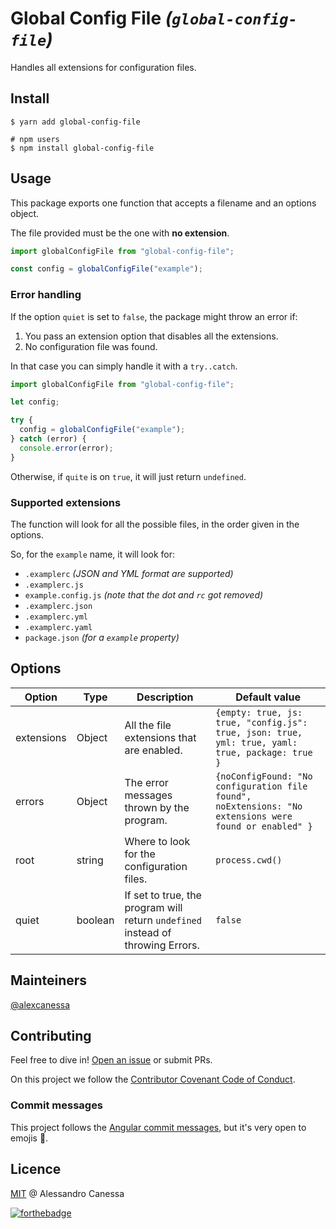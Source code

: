 # Global Config File _(`global-config-file`)_

Handles all extensions for configuration files.

## Install

```shell
$ yarn add global-config-file

# npm users
$ npm install global-config-file
```

## Usage

This package exports one function that accepts a filename and an options object.

The file provided must be the one with **no extension**.

```javascript
import globalConfigFile from "global-config-file";

const config = globalConfigFile("example");
```

### Error handling

If the option `quiet` is set to `false`, the package might throw an error if:

1. You pass an extension option that disables all the extensions.
2. No configuration file was found.

In that case you can simply handle it with a `try..catch`.

```javascript
import globalConfigFile from "global-config-file";

let config;

try {
  config = globalConfigFile("example");
} catch (error) {
  console.error(error);
}
```

Otherwise, if `quite` is on `true`, it will just return `undefined`.

### Supported extensions

The function will look for all the possible files, in the order given in the options.

So, for the `example` name, it will look for:

- `.examplerc` _(JSON and YML format are supported)_
- `.examplerc.js`
- `example.config.js` _(note that the dot and `rc` got removed)_
- `.examplerc.json`
- `.examplerc.yml`
- `.examplerc.yaml`
- `package.json` _(for a `example` property)_

## Options

| Option     | Type    | Description                                                                     | Default value                                                                                          |
| ---------- | ------- | ------------------------------------------------------------------------------- | ------------------------------------------------------------------------------------------------------ |
| extensions | Object  | All the file extensions that are enabled.                                       | `{empty: true, js: true, "config.js": true, json: true, yml: true, yaml: true, package: true }`        |
| errors     | Object  | The error messages thrown by the program.                                       | `{noConfigFound: "No configuration file found", noExtensions: "No extensions were found or enabled" }` |
| root       | string  | Where to look for the configuration files.                                      | `process.cwd()`                                                                                        |
| quiet      | boolean | If set to true, the program will return `undefined` instead of throwing Errors. | `false`                                                                                                |

## Mainteiners

[@alexcanessa](https://github.com/alexcanessa)

## Contributing

Feel free to dive in! [Open an issue]() or submit PRs.

On this project we follow the [Contributor Covenant Code of Conduct](https://www.contributor-covenant.org/version/1/3/0/code-of-conduct/).

### Commit messages

This project follows the [Angular commit messages](https://github.com/angular/angular/blob/master/CONTRIBUTING.md#commit), but it's very open to emojis 🤯.

## Licence

[MIT](https://spdx.org/licenses/MIT.html) @ Alessandro Canessa

[![forthebadge](https://forthebadge.com/images/badges/built-with-love.svg)](https://forthebadge.com)
